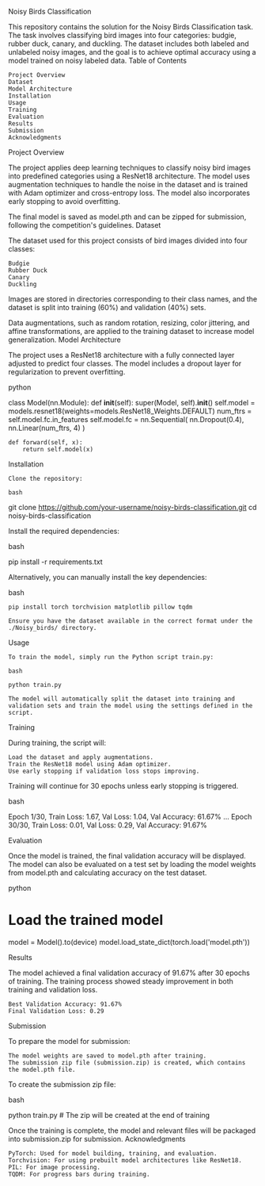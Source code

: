 Noisy Birds Classification

This repository contains the solution for the Noisy Birds Classification task. The task involves classifying bird images into four categories: budgie, rubber duck, canary, and duckling. The dataset includes both labeled and unlabeled noisy images, and the goal is to achieve optimal accuracy using a model trained on noisy labeled data.
Table of Contents

    Project Overview
    Dataset
    Model Architecture
    Installation
    Usage
    Training
    Evaluation
    Results
    Submission
    Acknowledgments

Project Overview

The project applies deep learning techniques to classify noisy bird images into predefined categories using a ResNet18 architecture. The model uses augmentation techniques to handle the noise in the dataset and is trained with Adam optimizer and cross-entropy loss. The model also incorporates early stopping to avoid overfitting.

The final model is saved as model.pth and can be zipped for submission, following the competition's guidelines.
Dataset

The dataset used for this project consists of bird images divided into four classes:

    Budgie
    Rubber Duck
    Canary
    Duckling

Images are stored in directories corresponding to their class names, and the dataset is split into training (60%) and validation (40%) sets.

Data augmentations, such as random rotation, resizing, color jittering, and affine transformations, are applied to the training dataset to increase model generalization.
Model Architecture

The project uses a ResNet18 architecture with a fully connected layer adjusted to predict four classes. The model includes a dropout layer for regularization to prevent overfitting.

python

class Model(nn.Module):
    def __init__(self):
        super(Model, self).__init__()
        self.model = models.resnet18(weights=models.ResNet18_Weights.DEFAULT)
        num_ftrs = self.model.fc.in_features
        self.model.fc = nn.Sequential(
            nn.Dropout(0.4),
            nn.Linear(num_ftrs, 4)
        )

    def forward(self, x):
        return self.model(x)

Installation

    Clone the repository:

    bash

git clone https://github.com/your-username/noisy-birds-classification.git
cd noisy-birds-classification

Install the required dependencies:

bash

pip install -r requirements.txt

Alternatively, you can manually install the key dependencies:

bash

    pip install torch torchvision matplotlib pillow tqdm

    Ensure you have the dataset available in the correct format under the ./Noisy_birds/ directory.

Usage

    To train the model, simply run the Python script train.py:

    bash

    python train.py

    The model will automatically split the dataset into training and validation sets and train the model using the settings defined in the script.

Training

During training, the script will:

    Load the dataset and apply augmentations.
    Train the ResNet18 model using Adam optimizer.
    Use early stopping if validation loss stops improving.

Training will continue for 30 epochs unless early stopping is triggered.

bash

Epoch 1/30, Train Loss: 1.67, Val Loss: 1.04, Val Accuracy: 61.67%
...
Epoch 30/30, Train Loss: 0.01, Val Loss: 0.29, Val Accuracy: 91.67%

Evaluation

Once the model is trained, the final validation accuracy will be displayed. The model can also be evaluated on a test set by loading the model weights from model.pth and calculating accuracy on the test dataset.

python

# Load the trained model
model = Model().to(device)
model.load_state_dict(torch.load('model.pth'))

Results

The model achieved a final validation accuracy of 91.67% after 30 epochs of training. The training process showed steady improvement in both training and validation loss.

    Best Validation Accuracy: 91.67%
    Final Validation Loss: 0.29

Submission

To prepare the model for submission:

    The model weights are saved to model.pth after training.
    The submission zip file (submission.zip) is created, which contains the model.pth file.

To create the submission zip file:

bash

python train.py  # The zip will be created at the end of training

Once the training is complete, the model and relevant files will be packaged into submission.zip for submission.
Acknowledgments

    PyTorch: Used for model building, training, and evaluation.
    Torchvision: For using prebuilt model architectures like ResNet18.
    PIL: For image processing.
    TQDM: For progress bars during training.
